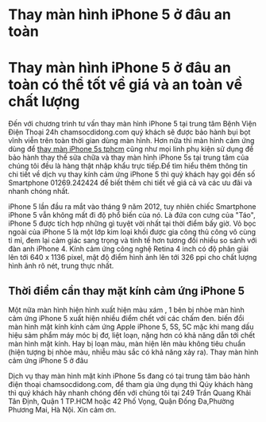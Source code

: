 # Thay màn hình iPhone 5 ở đâu an toàn
<h1>Thay màn hình iPhone 5 ở đâu an toàn có thể tốt về giá và an toàn về chất lượng</h1>
Đến với chương trình tư vấn thay màn hình iPhone 5 tại trung tâm Bệnh Viện Điện Thoại 24h chamsocdidong.com quý khách sẽ được bảo hành bụi bọt vĩnh viễn trên toàn thời gian dùng màn hình. Hơn nữa thì màn hình cảm ứng dùng để <a href="https://chamsocdidong.com/trum-thay-man-hinh-mat-kinh-cam-ung-iphone-5-5s-gia-re-tai-hcm/">thay màn iPhone 5s tphcm</a> cũng như mọi linh phụ kiện sử dụng để bảo hành thay thế sửa chữa và thay màn hình iPhone 5s tại trung tâm của chúng tôi đều là hàng thật nhập khẩu trực tiếp.Để tìm hiểu thêm thông tin chi tiết về dịch vụ thay kính cảm ứng iPhone 5 thì quý khách hạy gọi đến số Smartphone 01269.242424 để biết thêm chi tiết về giá cả và các ưu đãi và nhanh chóng nhất.

iPhone 5 lần đầu ra mắt vào tháng 9 năm 2012, tuy nhiên chiếc Smartphone iPhone 5 vẫn không mất đi độ phổ biến của nó. Là đứa con cưng của "Táo", iPhone 5 được tích hợp những gì tuyệt vời nhất tại thời điểm bấy giờ. Vỏ bọc ngoài của iPhone 5 là một lớp kim loại khối được gia công thủ công vô cùng tỉ mỉ, đem lại cảm giác sang trọng và tinh tế hơn tương đối nhiều so sánh với đàn anh iPhone 4. Kính cảm ứng công nghệ Retina 4 inch có độ phân giải  lên tới 640 x 1136 pixel, mật độ điểm hình ảnh lên tới 326 ppi cho chất lượng hình ảnh rõ nét, trung thực nhất.

<h2>Thời điểm cần thay mặt kính cảm ứng iPhone 5</h2>

Một nữa màn hình hiện hình xuất hiện màu xám , 1 bên bị nhòe
màn hình cảm ứng iPhone 5 xuất hiện nhiều điểm chết với các chấm đen.
biến đổi màn hình mặt kính kính cảm ứng Apple iPhone 5, 5S, 5C mặc khi mang dấu hiệu sảm phẩm máy móc bị đơ, liệt loạn, nặng hơn có khả năng dẫn tới chết màn hình mặt kính.
Hay bị loạn màu, màn hiện lên màu không tiêu chuẩn (hiện tượng bị nhòe màu, nhiễu màu sắc có khả năng xảy ra).
Thay màn hình cảm ứng iPhone 5 ở đâu

Dịch vụ thay màn hình mặt kính iPhone 5s đang có tại trung tâm bảo hành điện thoại chamsocdidong.com, để tham gia ứng dụng thì Qúy khách hàng thì quý khách hãy nhanh chóng đến với chúng tôi tại 249 Trần Quang Khải Tân Định, Quận 1 TP.HCM hoặc 42 Phố Vọng, Quận Đống Đa,Phường Phương Mai, Hà Nội. Xin cảm ơn.
